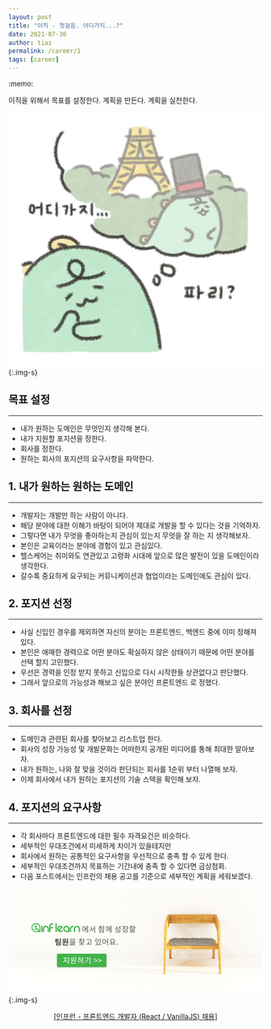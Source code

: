 ```yaml
---
layout: post
title: "이직 - 첫걸음. 어디가지...?"
date: 2021-07-30  
author: tiaz
permalink: /career/1
tags: [career]
---
```


<div class="callout">:memo: 
    <p>
        <span class="y-s">이직</span>을 위해서 목표를 설정한다. 계획을 만든다. 계획을 실천한다.
    </p>
</div>

!["어디가지"](/assets/img/content/career/where.jpg){:.img-s}

## 목표 설정
---
- 내가 원하는 도메인은 무엇인지 생각해 본다.
- 내가 지원할 포지션을 정한다.
- 회사를 정한다.
- 원하는 회사의 포지션의 요구사항을 파악한다.

## 1. 내가 원하는 원하는 도메인
----
- <span class="y-s">개발자는 개발만 하는 사람이 아니다. </span>
- 해당 분야에 대한 이해가 바탕이 되어야 제대로 개발을 할 수 있다는 것을 기억하자.
- 그렇다면 내가 무엇을 좋아하는지 관심이 있는지 무엇을 잘 하는 지 생각해보자.
- 본인은 <span class="y-s">교육</span>이라는 분야에 경험이 있고 관심있다.
- <span class="y-s">헬스케어</span>는 취미와도 연관있고 고령화 시대에 앞으로 많은 발전이 있을 도메인이라 생각한다.
- 갈수록 중요하게 요구되는 <span class="y-s">커뮤니케이션과 협업</span>이라는 도메인에도 관심이 있다.

## 2. 포지션 선정
---
- 사실 신입인 경우를 제외하면 자신의 분야는 프론트엔드, 백엔드 중에 이미 정해져 있다.
- 본인은 애매한 경력으로 어떤 분야도 확실하지 않은 상태이기 때문에 어떤 분야를 선택 할지 고민했다.
- 우선은 경력을 인정 받지 못하고 신입으로 다시 시작한들 상관없다고 판단했다.
- 그래서 앞으로의 가능성과 해보고 싶은 분야인 <span class="y-s">프론트엔드</span> 로 정했다.

## 3. 회사를 선정
---
- 도메인과 관련된 회사를 찾아보고 리스트업 한다.
- 회사의 성장 가능성 및 개발문화는 어떠한지 공개된 미디어를 통해 최대한 알아보자.
- <span class="y-s">내가 원하는, 나와 잘 맞을 것</span>이라 판단되는 회사를 1순위 부터 나열해 보자.
- 이제 회사에서 내가 원하는 포지션의 기술 스텍을 확인해 보자.

## 4. 포지션의 요구사항
---
- 각 회사마다 프론트엔드에 대한 필수 자격요건은 비슷하다.
- 세부적인 우대조건에서 미세하게 차이가 있을테지만
- 회사에서 원하는 <span class="y-s">공통적인 요구사항을 우선적으로 충족</span> 할 수 있게 한다.
- 세부적인 우대조건까지 목표하는 기간내에 충족 할 수 있다면 금상첨화.
- 다음 포스트에서는 <span class="y-s">인프런</span>의 채용 공고를 기준으로 세부적인 계획을 세워보겠다.

!["인프런 - 프론트엔드 개발자 (React / VanillaJS) 채용"](/assets/img/content/career/recruit.jpg){:.img-s}

<p align="center">
    <a href="https://www.inflearn.com/pages/introduce-frontend-developer" target="_blank">[인프런 - 프론트엔드 개발자 (React / VanillaJS) 채용]</a>
</p>

